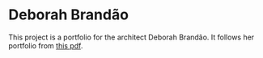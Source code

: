 # Deborah Brandão

This project is a portfolio for the architect Deborah Brandão. It follows her portfolio from [this pdf](./assets/Deborah%20Brandão%20PORTFÓLIO.pdf).